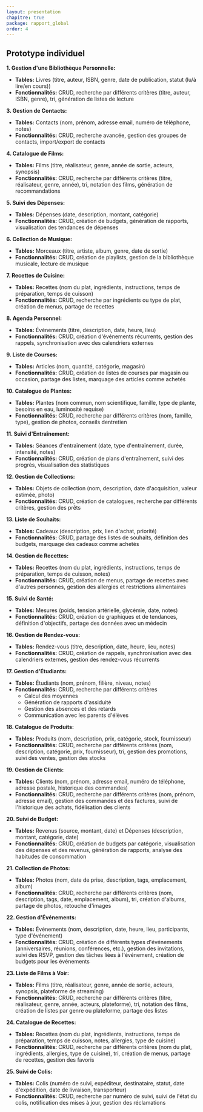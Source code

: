 ```yaml
---
layout: presentation
chapitre: true
package: rapport_global
order: 4
---
```


## Prototype individuel


**1. Gestion d'une Bibliothèque Personnelle:**

* __Tables:__ Livres (titre, auteur, ISBN, genre, date de publication, statut (lu/à lire/en cours))
* __Fonctionnalités:__ CRUD, recherche par différents critères (titre, auteur, ISBN, genre), tri, génération de listes de lecture

**3. Gestion de Contacts:**

* __Tables:__ Contacts (nom, prénom, adresse email, numéro de téléphone, notes)
* __Fonctionnalités:__ CRUD, recherche avancée, gestion des groupes de contacts, import/export de contacts

**4. Catalogue de Films:**

* __Tables:__ Films (titre, réalisateur, genre, année de sortie, acteurs, synopsis)
* __Fonctionnalités:__ CRUD, recherche par différents critères (titre, réalisateur, genre, année), tri, notation des films, génération de recommandations

**5. Suivi des Dépenses:**

* __Tables:__ Dépenses (date, description, montant, catégorie)
* __Fonctionnalités:__ CRUD, création de budgets, génération de rapports, visualisation des tendances de dépenses

**6. Collection de Musique:**

* __Tables:__ Morceaux (titre, artiste, album, genre, date de sortie)
* __Fonctionnalités:__ CRUD, création de playlists, gestion de la bibliothèque musicale, lecture de musique

**7. Recettes de Cuisine:**

* __Tables:__ Recettes (nom du plat, ingrédients, instructions, temps de préparation, temps de cuisson)
* __Fonctionnalités:__ CRUD, recherche par ingrédients ou type de plat, création de menus, partage de recettes

**8. Agenda Personnel:**

* __Tables:__ Événements (titre, description, date, heure, lieu)
* __Fonctionnalités:__ CRUD, création d'événements récurrents, gestion des rappels, synchronisation avec des calendriers externes

**9. Liste de Courses:**

* __Tables:__ Articles (nom, quantité, catégorie, magasin)
* __Fonctionnalités:__ CRUD, création de listes de courses par magasin ou occasion, partage des listes, marquage des articles comme achetés

**10. Catalogue de Plantes:**

* __Tables:__ Plantes (nom commun, nom scientifique, famille, type de plante, besoins en eau, luminosité requise)
* __Fonctionnalités:__ CRUD, recherche par différents critères (nom, famille, type), gestion de photos, conseils dentretien

**11. Suivi d'Entraînement:**

* __Tables:__ Séances d'entraînement (date, type d'entraînement, durée, intensité, notes)
* __Fonctionnalités:__ CRUD, création de plans d'entraînement, suivi des progrès, visualisation des statistiques

**12. Gestion de Collections:**

* __Tables:__ Objets de collection (nom, description, date d'acquisition, valeur estimée, photo)
* __Fonctionnalités:__ CRUD, création de catalogues, recherche par différents critères, gestion des prêts

**13. Liste de Souhaits:**

* __Tables:__ Cadeaux (description, prix, lien d'achat, priorité)
* __Fonctionnalités:__ CRUD, partage des listes de souhaits, définition des budgets, marquage des cadeaux comme achetés

**14. Gestion de Recettes:**

* __Tables:__ Recettes (nom du plat, ingrédients, instructions, temps de préparation, temps de cuisson, notes)
* __Fonctionnalités:__ CRUD, création de menus, partage de recettes avec d'autres personnes, gestion des allergies et restrictions alimentaires

**15. Suivi de Santé:**

* __Tables:__ Mesures (poids, tension artérielle, glycémie, date, notes)
* __Fonctionnalités:__ CRUD, création de graphiques et de tendances, définition d'objectifs, partage des données avec un médecin

**16. Gestion de Rendez-vous:**

* __Tables:__ Rendez-vous (titre, description, date, heure, lieu, notes)
* __Fonctionnalités:__ CRUD, création de rappels, synchronisation avec des calendriers externes, gestion des rendez-vous récurrents

**17. Gestion d'Étudiants:**

* __Tables:__ Étudiants (nom, prénom, filière, niveau, notes)
* __Fonctionnalités:__ CRUD, recherche par différents critères
    * Calcul des moyennes
    * Génération de rapports d'assiduité
    * Gestion des absences et des retards
    * Communication avec les parents d'élèves

**18. Catalogue de Produits:**

* __Tables:__ Produits (nom, description, prix, catégorie, stock, fournisseur)
* __Fonctionnalités:__ CRUD, recherche par différents critères (nom, description, catégorie, prix, fournisseur), tri, gestion des promotions, suivi des ventes, gestion des stocks

**19. Gestion de Clients:**

* __Tables:__ Clients (nom, prénom, adresse email, numéro de téléphone, adresse postale, historique des commandes)
* __Fonctionnalités:__ CRUD, recherche par différents critères (nom, prénom, adresse email), gestion des commandes et des factures, suivi de l'historique des achats, fidélisation des clients

**20. Suivi de Budget:**

* __Tables:__ Revenus (source, montant, date) et Dépenses (description, montant, catégorie, date)
* __Fonctionnalités:__ CRUD, création de budgets par catégorie, visualisation des dépenses et des revenus, génération de rapports, analyse des habitudes de consommation

**21. Collection de Photos:**

* __Tables:__ Photos (nom, date de prise, description, tags, emplacement, album)
* __Fonctionnalités:__ CRUD, recherche par différents critères (nom, description, tags, date, emplacement, album), tri, création d'albums, partage de photos, retouche d'images

**22. Gestion d'Événements:**

* __Tables:__ Événements (nom, description, date, heure, lieu, participants, type d'événement)
* __Fonctionnalités:__ CRUD, création de différents types d'événements (anniversaires, réunions, conférences, etc.), gestion des invitations, suivi des RSVP, gestion des tâches liées à l'événement, création de budgets pour les événements

**23. Liste de Films à Voir:**

* __Tables:__ Films (titre, réalisateur, genre, année de sortie, acteurs, synopsis, plateforme de streaming)
* __Fonctionnalités:__ CRUD, recherche par différents critères (titre, réalisateur, genre, année, acteurs, plateforme), tri, notation des films, création de listes par genre ou plateforme, partage des listes

**24. Catalogue de Recettes:**

* __Tables:__ Recettes (nom du plat, ingrédients, instructions, temps de préparation, temps de cuisson, notes, allergies, type de cuisine)
* __Fonctionnalités:__ CRUD, recherche par différents critères (nom du plat, ingrédients, allergies, type de cuisine), tri, création de menus, partage de recettes, gestion des favoris

**25. Suivi de Colis:**

* __Tables:__ Colis (numéro de suivi, expéditeur, destinataire, statut, date d'expédition, date de livraison, transporteur)
* __Fonctionnalités:__ CRUD, recherche par numéro de suivi, suivi de l'état du colis, notification des mises à jour, gestion des réclamations
